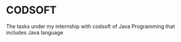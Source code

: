 # CODSOFT
The tasks under my internship with codsoft of Java Programming that includes Java language
